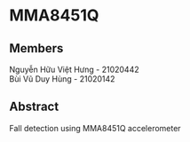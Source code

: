 # MMA8451Q

##  Members
Nguyễn Hữu Việt Hưng - 21020442  
Bùi Vũ Duy Hùng - 21020142                                                    

## Abstract
Fall detection using MMA8451Q accelerometer